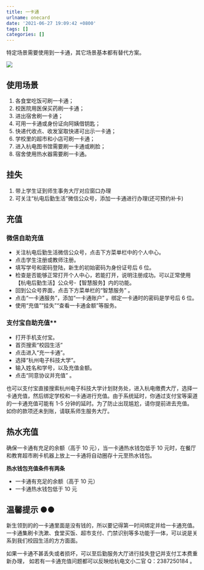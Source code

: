 ```yaml
---
title: 一卡通
urlname: onecard
date: '2021-06-27 19:09:42 +0800'
tags: []
categories: []
---
```


特定场景需要使用到一卡通，其它场景基本都有替代方案。

![](https://cdn.nlark.com/yuque/0/2021/webp/2596791/1625120569289-37928532-2dd9-4d10-b5eb-84c9fd38fa7f.webp#align=left&display=inline&height=340&margin=%5Bobject%20Object%5D&originHeight=679&originWidth=1080&size=0&status=done&style=none&width=540)

## 使用场景

1. 各食堂吃饭可刷一卡通；
1. 校医院用医保买药刷一卡通；
1. 进出宿舍刷一卡通；
1. 可用一卡通或身份证向阿姨借钥匙；
1. 快递代收点、收发室取快递可出示一卡通；
1. 学校里的超市和小店可刷一卡通；
1. 进入杭电图书馆需要刷一卡通或刷脸；
1. 宿舍使用热水器需要刷一卡通。

## 挂失

1. 带上学生证到师生事务大厅对应窗口办理
1. 可关注“杭电后勤生活”微信公众号，添加一卡通进行办理(还可预约补卡)

## 充值

### 微信自助充值

- 关注杭电后勤生活微信公众号，点击下方菜单栏中的个人中心。
- 点击学生注册或教师注册。
- 填写学号和密码登陆，新生的初始密码为身份证号后 6 位。
- 检查是否能够正常打开个人中心，若能打开，说明注册成功。可以正常使用【杭电后勤生活】公众号-【智慧服务】内的功能。
- 回到公众号界面，点击下方菜单栏的“智慧服务” 。
- 点击“一卡通服务”，添加“一卡通账户” 。绑定一卡通时的密码是学号后 6 位。
- 使用“充值”“挂失”“查看一卡通金额”等服务。

### 支付宝自助充值\*\*

- 打开手机支付宝。
- 首页搜索“校园生活”
- 点击进入“充一卡通”。
- 选择“杭州电子科技大学”。
- 输入姓名和学号，以及充值金额。
- 点击“同意协议并充值” 。

也可以支付宝直接搜索杭州电子科技大学计划财务处，进入杭电缴费大厅，选择一卡通充值，然后绑定学校和一卡通进行充值。由于系统延时，你通过支付宝等渠道的一卡通充值可能有 1-5 分钟的延时。为了防止出现尴尬，请你提前进去充值。如你的款项还未到账，请联系师生服务大厅。

## 热水充值

确保一卡通有充足的余额（高于 10 元），当一卡通热水钱包低于 10 元时，在餐厅和教育超市刷卡机器上放上一卡通将自动圈存十元至热水钱包。

**热水钱包充值条件有两条**

- 一卡通有充足的余额（高于 10 元）
- 一卡通热水钱包低于 10 元

## 温馨提示 ●●

新生领到的的一卡通里面是没有钱的，所以要记得第一时间绑定并给一卡通充值。
一卡通集刷卡洗漱、食堂买饭、超市支付、门禁识别等多功能于一体，可以说是关系到我们校园生活的方方面面。

如果一卡通不甚丢失或者损坏，可以至后勤服务大厅进行挂失登记并支付工本费重新办理，
如若有一卡通充值问题都可以反映给杭电文小二官 Q：2387250184 。
